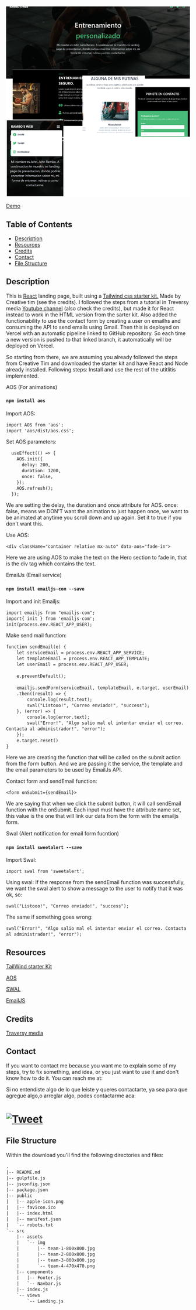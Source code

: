 ![Product Presentation Image](https://raw.githubusercontent.com/juliobarbagallo/gym/master/src/assets/img/presentation.png)

<a href="https://gym-git-master.juliobarbagallo.vercel.app/landing" target="_blank">Demo</a>

## Table of Contents

* [Description](#Description)
* [Resources](#Resources)
* [Credits](#Credits)
* [Contact](#Contact)
* [File Structure](#file-structure)

## Description

This is <a href="https://es.reactjs.org/" target="_blank">React</a> landing page, built using a <a href="https://www.creative-tim.com/learning-lab/tailwind-starter-kit/presentation" target="_blank">Tailwind css starter kit.</a> Made by Creative tim (see the credits).
I followed the steps from a tutorial in Treversy media <a href="https://www.youtube.com/channel/UC29ju8bIPH5as8OGnQzwJyA" target="_blank">Youtube channel</a> (also check the credits), but made it for React instead to work in the HTML version from the sarter kit. Also added the functionability to use the contact form by creating a user on emailhs and consuming the API to send emails using Gmail.
Then this is deployed on Vercel with an automatic pipeline linked to GitHub repository. So each time a new version is pushed to that linked branch, it automatically will be deployed on Vercel.

So starting from there, we are assuming you already followed the steps from Creative Tim and downloaded the starter kit and have React and Node already installed.
Following steps: Install and use the rest of the utitlitis implemented.

AOS (For animations)
#### `npm install aos`

Import AOS:
```
import AOS from 'aos';
import 'aos/dist/aos.css';
```
Set AOS parameters:
```
  useEffect(() => {
    AOS.init({
      delay: 200,
      duration: 1200,
      once: false, 
    });
    AOS.refresh();
  });
```

We are setting the delay, the duration and once attribute for AOS. once: false, means we DON'T want the animation to just happen once, we want to be animated at anytime you scroll down and up again. Set it to true if you don't want this.
  
Use AOS:
```
<div className="container relative mx-auto" data-aos="fade-in">
```

Here we are using AOS to make the text on the Hero section to fade in, that is the div tag which contains the text.

EmailJs (Email service)
#### `npm install emailjs-com --save`

Import and init Emailjs:
```
import emailjs from "emailjs-com";
import{ init } from 'emailjs-com';
init(process.env.REACT_APP_USER);
```

Make send mail function:
```
function sendEmail(e) {
    let serviceEmail = process.env.REACT_APP_SERVICE;
    let templateEmail = process.env.REACT_APP_TEMPLATE;
    let userEmail = process.env.REACT_APP_USER;
    
    e.preventDefault();

    emailjs.sendForm(serviceEmail, templateEmail, e.target, userEmail)
    .then((result) => {
        console.log(result.text);
        swal("Listooo!", "Correo enviado!", "success");
    }, (error) => {
        console.log(error.text);
        swal("Error!", "Algo salio mal el intentar enviar el correo. Contacta al administrador!", "error");
    });
    e.target.reset()
}
```
Here we are creating the function that will be called on the submit action from the form button.
And we are passing it the service, the template and the email parameters to be used by EmailJs API.

Contact form and sendEmail function:
```
<form onSubmit={sendEmail}>
```
We are saying that when we click the submit button, it will call sendEmail function with the onSubmit.
Each input must have the attribute name set, this value is the one that will link our data from the form with the emailjs form.
    


Swal (Alert notification for email form fucntion)
#### `npm install sweetalert --save`

Import Swal:
```
import swal from 'sweetalert';
```
Using swal:
If the response from the sendEmail function was successfully, we want the swal alert to show a message to the user to notify that it was ok, so:
```
swal("Listooo!", "Correo enviado!", "success");
```
The same if something goes wrong:
```
swal("Error!", "Algo salio mal el intentar enviar el correo. Contacta al administrador!", "error");
```

## Resources


[TailWind starter Kit](https://www.creative-tim.com/learning-lab/tailwind-starter-kit/#/documentation/landing?ref=rlp-tsk-readme)

[AOS](https://michalsnik.github.io/aos/)

[SWAL](https://sweetalert.js.org/)

[EmailJS](https://www.emailjs.com)

## Credits

<a href="https://www.traversymedia.com/" target="_blank">Traversy media</a>

## Contact

If you want to contact me because you want me to explain some of my steps, try to fix something, and idea, or you just want to use it and don't know how to do it. You can reach me at:

Si no entendiste algo de lo que leiste y queres contactarte, ya sea para que agregue algo,o arreglar algo, podes contactarme aca:

# <a href="https://twitter.com/Julitobar" target="_blank">![Tweet](https://img.shields.io/twitter/url/http/shields.io.svg?style=social&logo=twitter)</a>


## File Structure
Within the download you'll find the following directories and files:

```
.
|-- README.md
|-- gulpfile.js
|-- jsconfig.json
|-- package.json
|-- public
|   |-- apple-icon.png
|   |-- favicon.ico
|   |-- index.html
|   |-- manifest.json
|   `-- robots.txt
`-- src
    |-- assets
    |   `-- img
    |       |-- team-1-800x800.jpg
    |       |-- team-2-800x800.jpg
    |       |-- team-3-800x800.jpg
    |       `-- team-4-470x470.png
    |-- components
    |   |-- Footer.js
    |   `-- Navbar.js
    |-- index.js
    `-- views
        `-- Landing.js
```
